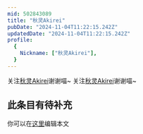 ```yaml
---
mid: 502843089
title: "秋灵Akirei"
pubDate: "2024-11-04T11:22:15.242Z"
updatedDate: "2024-11-04T11:22:15.242Z"
profile:
  {
    Nickname: ["秋灵Akirei"],
  }
---
```


关注[秋灵Akirei](https://space.bilibili.com/502843089)谢谢喵~ 关注[秋灵Akirei](https://space.bilibili.com/502843089)谢谢喵~

## 此条目有待补充
你可以在[这里](https://github.com/Yuhanawa/VTuber.ICU-Content/edit/master/v/秋灵Akirei/index.md)编辑本文
